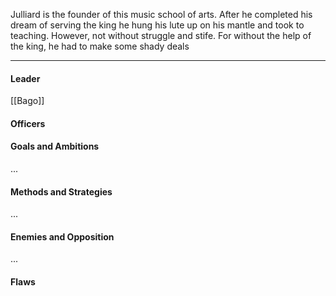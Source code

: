 Julliard is the founder of this music school of arts. After he completed his dream of serving the king he hung his lute up on his mantle and took to teaching. However, not without struggle and stife. For without the help of the king, he had to make some shady deals

---
#### Leader

[[Bago]]
#### Officers


#### Goals and Ambitions

...
#### Methods and Strategies 

...
#### Enemies and Opposition 

...
#### Flaws